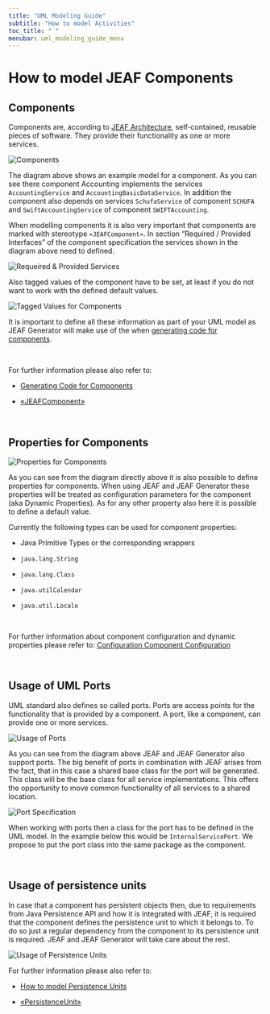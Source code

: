 ```yaml
---
title: "UML Modeling Guide"
subtitle: "How to model Activities"
toc_title: " "
menubar: uml_modeling_guide_menu
---
```


# How to model JEAF Components

## Components

Components are, according to [JEAF Architecture](https://anaptecs.atlassian.net/wiki/spaces/JEAF/pages/515276970 "/wiki/spaces/JEAF/pages/515276970"), self-contained, reusable pieces of software. They provide their functionality as one or more services.

![Components](/images/components.png)

The diagram above shows an example model for a component. As you can see there component Accounting implements the services `AccountingService` and `AccountingBasicDataService`. In addition the component also depends on services `SchufaService` of component `SCHUFA` and `SwiftAccountingService` of component `SWIFTAccounting`.

When modelling components it is also very important that components are marked with stereotype `«JEAFComponent»`. In section “Required / Provided Interfaces” of the component specification the services shown in the diagram above need to defined.

![Requeired & Provided Services](/images/required_provided_services.png)

Also tagged values of the component have to be set, at least if you do not want to work with the defined default values.

![Tagged Values for Components](/images/component_tagged_values.png)

It is important to define all these information as part of your UML model as JEAF Generator will make use of the when [generating code for components](/developer-guide/code-for-jeaf-components/).

<br>

For further information please also refer to:

- [Generating Code for Components](/developer-guide/code-for-jeaf-components/)

- [«JEAFComponent»](/uml-modeling-guide/jmm/JEAFComponent/)

<br>

## Properties for Components

![Properties for Components](/images/component_properties.png)

As you can see from the diagram directly above it is also possible to define properties for components. When using JEAF and JEAF Generator these properties will be treated as configuration parameters for the component (aka Dynamic Properties). As for any other property also here it is possible to define a default value.

Currently the following types can be used for component properties:

- Java Primitive Types or the corresponding wrappers

- `java.lang.String`

- `java.lang.Class`

- `java.utilCalendar`

- `java.util.Locale`

<br>

For further information about component configuration and dynamic properties please refer to: [Configuration Component Configuration](https://anaptecs.atlassian.net/wiki/spaces/JEAF/pages/558301303/Configuration+Services#Component-Configuration)

<br>

## Usage of UML Ports

UML standard also defines so called ports. Ports are access points for the functionality that is provided by a component. A port, like a component, can provide one or more services.

![Usage of Ports](/images/port.png)

As you can see from the diagram above JEAF and JEAF Generator also support ports. The big benefit of ports in combination with JEAF arises from the fact, that in this case a shared base class for the port will be generated. This class will be the base class for all service implementations. This offers the opportunity to move common functionality of all services to a shared location.

![Port Specification](/images/port_specification.png)

When working with ports then a class for the port has to be defined in the UML model. In the example below this would be `InternalServicePort`. We propose to put the port class into the same package as the component.

<br>

## Usage of persistence units

In case that a component has persistent objects then, due to requirements from Java Persistence API and how it is integrated with JEAF, it is required that the component defines the persistence unit to which it belongs to. To do so just a regular dependency from the component to its persistence unit is required. JEAF and JEAF Generator will take care about the rest.

![Usage of Persistence Units](/images/components_persistence_unit.png)

For further information please also refer to:

- [How to model Persistence Units](/uml-modeling-guide/how-tos/how-to-model-persistence-units/)

- [«PersistenceUnit»](/uml-modeling-guide/jmm/PersistenceUnit/)


